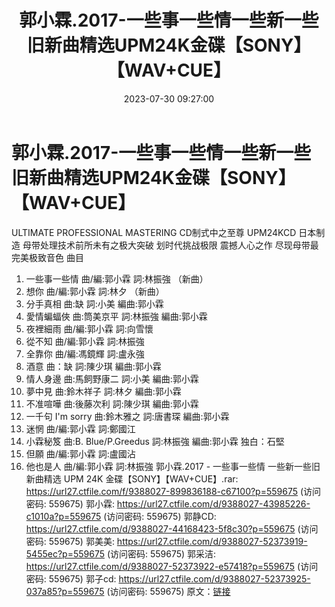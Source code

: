 ﻿---
title: 郭小霖.2017-一些事一些情一些新一些旧新曲精选UPM24K金碟【SONY】【WAV+CUE】
date: 2023-07-30 09:27:00
categories: WAV车载音乐、镜像
tags: 华语中文
---
# 郭小霖.2017-一些事一些情一些新一些旧新曲精选UPM24K金碟【SONY】【WAV+CUE】

ULTIMATE PROFESSIONAL MASTERING
CD制式中之至尊
UPM24KCD 日本制造
母带处理技术前所未有之极大突破
划时代挑战极限 震撼人心之作
尽现母带最完美极致音色
曲目
01. 一些事一些情
曲/編:郭小霖 詞:林振強 （新曲）
02. 想你
曲/編:郭小霖 詞:林夕 （新曲）
03. 分手真相
曲:缺 詞:小美 編曲:郭小霖
04. 愛情蝙蝠俠
曲:筒美京平 詞:林振強 編曲:郭小霖
05. 夜裡細雨
曲/編:郭小霖 詞:向雪懷
06. 從不知
曲/編:郭小霖 詞:林振強
07. 全靠你
曲/編:馮鏡輝 詞:盧永強
08. 酒意
曲：缺 詞:陳少琪 編曲:郭小霖
09. 情人身邊
曲:馬飼野康二 詞:小美 編曲:郭小霖
10. 夢中見
曲:鈴木祥子 詞:林夕 編曲:郭小霖
11. 不准喧嘩
曲:後藤次利 詞:陳少琪 編曲:郭小霖
12. 一千句 I'm sorry
曲:鈴木雅之 詞:唐書琛 編曲:郭小霖
13. 迷惘
曲/編:郭小霖 詞:鄭國江
14. 小霖秘笈
曲:B. Blue/P.Greedus 詞:林振強 編曲:郭小霖
独白：石堅
15. 但願
曲/編:郭小霖 詞:盧國沾
16. 他也是人
曲/編:郭小霖 詞:林振強
郭小霖.2017 - 一些事一些情 一些新一些旧 新曲精选 UPM 24K 金碟【SONY】【WAV+CUE】.rar:
https://url27.ctfile.com/f/9388027-899836188-c67100?p=559675
(访问密码: 559675)
郭小霖: https://url27.ctfile.com/d/9388027-43985226-c1010a?p=559675
(访问密码: 559675)
郭静CD: https://url27.ctfile.com/d/9388027-44168423-5f8c30?p=559675
(访问密码: 559675)
郭美美: https://url27.ctfile.com/d/9388027-52373919-5455ec?p=559675
(访问密码: 559675)
郭采洁: https://url27.ctfile.com/d/9388027-52373922-e57418?p=559675
(访问密码: 559675)
郭子cd: https://url27.ctfile.com/d/9388027-52373925-037a85?p=559675
(访问密码: 559675)
原文：[链接](https://blog.sina.com.cn/s/blog_1647c7e76010312w0.html)